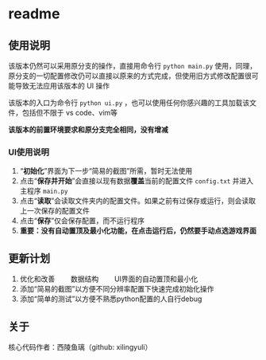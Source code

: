 # readme

## 使用说明
该版本仍然可以采用原分支的操作，直接用命令行 `python main.py` 使用，同理，原分支的一切配置修改仍可以直接以原来的方式完成，但使用旧方式修改配置很可能导致无法应用该版本的 UI 操作

该版本的入口为命令行 `python ui.py` ，也可以使用任何你感兴趣的工具加载该文件，包括但不限于 vs code、vim等

**该版本的前置环境要求和原分支完全相同，没有增减**

### UI使用说明
1. “**初始化**”界面为下一步“简易的截图”所需，暂时无法使用
2. 点击“**保存并开始**”会直接以现有数据**覆盖**当前的配置文件 `config.txt` 并进入主程序 `main.py`
3. 点击“**读取**”会读取文件夹内的配置文件。如果之前有过保存或运行，则会读取上一次保存的配置文件
4. 点击“**保存**”仅会保存配置，而不运行程序
5. **重要：没有自动置顶及最小化功能，在点击运行后，仍然要手动点选游戏界面**

## 更新计划
1. 优化和改善
　　数据结构
　　UI界面的自动置顶和最小化
2. 添加“简易的截图”以方便不同分辨率配置下快速完成初始化操作
3. 添加“简单的测试”以方便不熟悉python配置的人自行debug

## 关于
核心代码作者：西陵鱼璃（github: xilingyuli）
